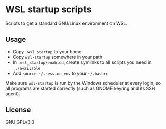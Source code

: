 # WSL startup scripts

Scripts to get a standard GNU/Linux environment on WSL.


## Usage

- Copy `.wsl_startup` to your home
- Copy `wsl-startup` somewhere in your path
- In `.wsl_startup/enabled`, create symlinks to all scripts you need in `../available`
- Add `source ~/.session_env` to your `~/.bashrc`

Make sure `wsl-startup` is run by the Windows scheduler at every login, so all programs
are started correctly (such as GNOME keyring and its SSH agent).

## License

GNU GPLv3.0

